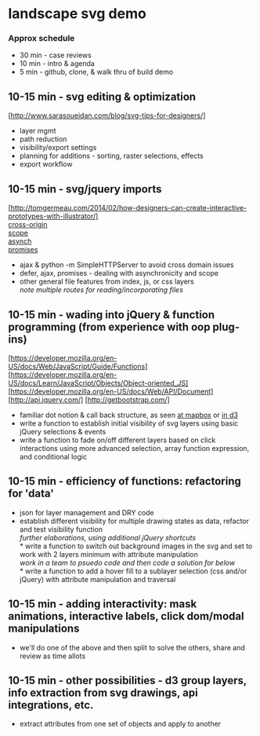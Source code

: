 # landscape svg demo

### Approx schedule  
* 30 min - case reviews  
* 10 min - intro & agenda  
* 5 min - github, clone, & walk thru of build demo  

## 10-15 min - svg editing & optimization  
[http://www.sarasoueidan.com/blog/svg-tips-for-designers/]  
  * layer mgmt      
  * path reduction  
  * visibility/export settings  
  * planning for additions - sorting, raster selections, effects
  * export workflow  
    
## 10-15 min - svg/jquery imports  
[http://tomgermeau.com/2014/02/how-designers-can-create-interactive-prototypes-with-illustrator/]   
[cross-origin](https://developer.mozilla.org/en-US/docs/Web/HTTP/CORS)  
[scope](https://developer.mozilla.org/en-US/docs/Web/JavaScript/Guide/Grammar_and_types#Variable_scope)  
[asynch](https://developer.mozilla.org/en-US/docs/Web/API/XMLHttpRequest/Synchronous_and_Asynchronous_Requests)  
[promises](https://developer.mozilla.org/en-US/docs/Web/JavaScript/Reference/Global_Objects/Promise)  
   * ajax & python -m SimpleHTTPServer to avoid cross domain issues  
   * defer, ajax, promises - dealing with asynchronicity and scope  
   * other general file features from index, js, or css layers  
        *note multiple routes for reading/incorporating files*  
        
## 10-15 min - wading into jQuery & function programming (from experience with oop plug-ins)  
[https://developer.mozilla.org/en-US/docs/Web/JavaScript/Guide/Functions]  
[https://developer.mozilla.org/en-US/docs/Learn/JavaScript/Objects/Object-oriented_JS]  
[https://developer.mozilla.org/en-US/docs/Web/API/Document]  
[http://api.jquery.com/]
[http://getbootstrap.com/]  
   * familiar dot notion & call back structure, as seen [at mapbox](https://www.mapbox.com/mapbox-gl-js/example/toggle-layers/) or [in d3](https://bl.ocks.org/mbostock/3885304)  
   * write a function to establish initial visibility of svg layers using basic jQuery selections & events  
   * write a function to fade on/off different layers based on click interactions using more advanced selection, array function expression, and conditional logic  

## 10-15 min - efficiency of functions: refactoring for 'data'   
   * json for layer management and DRY code  
   * establish different visibility for multiple drawing states as data, refactor and test visibility function  
        *further elaborations, using additional jQuery shortcuts*  
    * write a function to switch out background images in the svg and set to work with 2 layers minimum with attribute manipulation   
        *work in a team to psuedo code and then code a solution for below*  
    * write a function to add a hover fill to a sublayer selection (css and/or jQuery) with attribute manipulation and traversal  
    
## 10-15 min - adding interactivity: mask animations, interactive labels, click dom/modal manipulations   
   * we'll do one of the above and then split to solve the others, share and review as time allots  
    
## 10-15 min - other possibilities - d3 group layers, info extraction from svg drawings, api integrations, etc.  
   * extract attributes from one set of objects and apply to another  
